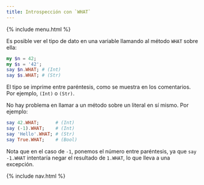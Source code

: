 ```yaml
---
title: Introspección con `WHAT`
---
```


{% include menu.html %}

Es posible ver el tipo de dato en una variable llamando al método `WHAT` sobre ella:

```raku
my $n = 42;
my $s = '42';
say $n.WHAT; # (Int)
say $s.WHAT; # (Str)
```

El tipo se imprime entre paréntesis, como se muestra en los comentarios. Por ejemplo, `(Int)` o `(Str)`.

No hay problema en llamar a un método sobre un literal en sí mismo. Por ejemplo:

```raku
say 42.WHAT;      # (Int)
say (-1).WHAT;    # (Int)
say 'Hello'.WHAT; # (Str)
say True.WHAT;    # (Bool)
```

Nota que en el caso de `-1`, ponemos el número entre paréntesis, ya que `say -1.WHAT` intentaría negar el resultado de `1.WHAT`, lo que lleva a una excepción.

{% include nav.html %}